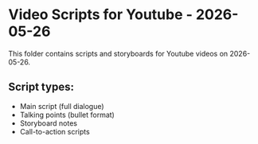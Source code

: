 # Video Scripts for Youtube - 2026-05-26

This folder contains scripts and storyboards for Youtube videos on 2026-05-26.

## Script types:
- Main script (full dialogue)
- Talking points (bullet format)
- Storyboard notes
- Call-to-action scripts

